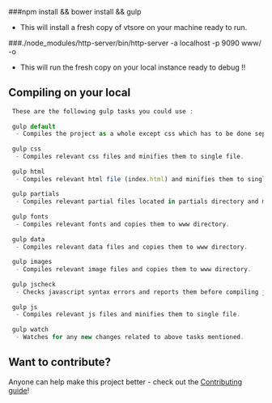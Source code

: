  ###npm install && bower install && gulp 
  - This will install a fresh copy of vtsore on your machine ready to run.
  
 ###./node_modules/http-server/bin/http-server -a localhost -p 9090 www/ -o
 - This will run the fresh copy on your local instance ready to debug !!

## Compiling on your local

```js
 These are the following gulp tasks you could use :
 
 gulp default
  - Compiles the project as a whole except css which has to be done seperately.
  
 gulp css  
  - Compiles relevant css files and minifies them to single file.
  
 gulp html
  - Compiles relevant html file (index.html) and minifies them to single file.
  
 gulp partials
  - Compiles relevant partial files located in partials directory and minifies them to single file.
  
 gulp fonts
  - Compiles relevant fonts and copies them to www directory.
  
 gulp data
  - Compiles relevant data files and copies them to www directory.
  
 gulp images
  - Compiles relevant image files and copies them to www directory.
  
 gulp jscheck
  - Checks javascript syntax errors and reports them before compiling javascript files.
  
 gulp js
  - Compiles relevant js files and minifies them to single file.
  
 gulp watch
  - Watches for any new changes related to above tasks mentioned.
```


## Want to contribute?

Anyone can help make this project better - check out the [Contributing guide](/CONTRIBUTING.md)!
